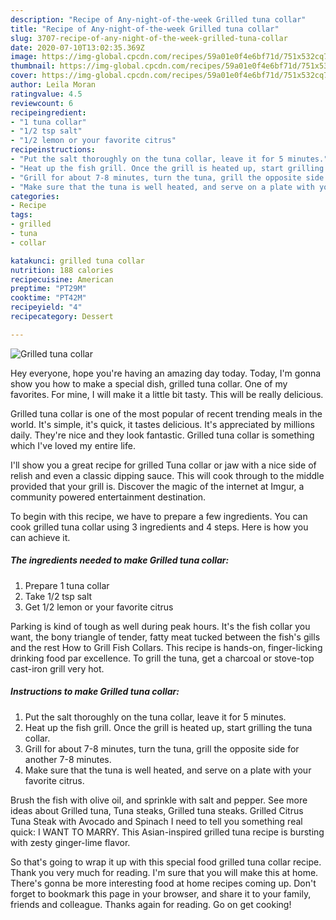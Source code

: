 ```yaml
---
description: "Recipe of Any-night-of-the-week Grilled tuna collar"
title: "Recipe of Any-night-of-the-week Grilled tuna collar"
slug: 3707-recipe-of-any-night-of-the-week-grilled-tuna-collar
date: 2020-07-10T13:02:35.369Z
image: https://img-global.cpcdn.com/recipes/59a01e0f4e6bf71d/751x532cq70/grilled-tuna-collar-recipe-main-photo.jpg
thumbnail: https://img-global.cpcdn.com/recipes/59a01e0f4e6bf71d/751x532cq70/grilled-tuna-collar-recipe-main-photo.jpg
cover: https://img-global.cpcdn.com/recipes/59a01e0f4e6bf71d/751x532cq70/grilled-tuna-collar-recipe-main-photo.jpg
author: Leila Moran
ratingvalue: 4.5
reviewcount: 6
recipeingredient:
- "1 tuna collar"
- "1/2 tsp salt"
- "1/2 lemon or your favorite citrus"
recipeinstructions:
- "Put the salt thoroughly on the tuna collar, leave it for 5 minutes."
- "Heat up the fish grill. Once the grill is heated up, start grilling the tuna collar."
- "Grill for about 7-8 minutes, turn the tuna, grill the opposite side for another 7-8 minutes."
- "Make sure that the tuna is well heated, and serve on a plate with your favorite citrus."
categories:
- Recipe
tags:
- grilled
- tuna
- collar

katakunci: grilled tuna collar 
nutrition: 188 calories
recipecuisine: American
preptime: "PT29M"
cooktime: "PT42M"
recipeyield: "4"
recipecategory: Dessert

---
```



![Grilled tuna collar](https://img-global.cpcdn.com/recipes/59a01e0f4e6bf71d/751x532cq70/grilled-tuna-collar-recipe-main-photo.jpg)

Hey everyone, hope you're having an amazing day today. Today, I'm gonna show you how to make a special dish, grilled tuna collar. One of my favorites. For mine, I will make it a little bit tasty. This will be really delicious.

Grilled tuna collar is one of the most popular of recent trending meals in the world. It's simple, it's quick, it tastes delicious. It's appreciated by millions daily. They're nice and they look fantastic. Grilled tuna collar is something which I've loved my entire life.

I&#39;ll show you a great recipe for grilled Tuna collar or jaw with a nice side of relish and even a classic dipping sauce. This will cook through to the middle provided that your grill is. Discover the magic of the internet at Imgur, a community powered entertainment destination.


To begin with this recipe, we have to prepare a few ingredients. You can cook grilled tuna collar using 3 ingredients and 4 steps. Here is how you can achieve it.

<!--inarticleads1-->

##### The ingredients needed to make Grilled tuna collar:

1. Prepare 1 tuna collar
1. Take 1/2 tsp salt
1. Get 1/2 lemon or your favorite citrus


Parking is kind of tough as well during peak hours. It&#39;s the fish collar you want, the bony triangle of tender, fatty meat tucked between the fish&#39;s gills and the rest How to Grill Fish Collars. This recipe is hands-on, finger-licking drinking food par excellence. To grill the tuna, get a charcoal or stove-top cast-iron grill very hot. 

<!--inarticleads2-->

##### Instructions to make Grilled tuna collar:

1. Put the salt thoroughly on the tuna collar, leave it for 5 minutes.
1. Heat up the fish grill. Once the grill is heated up, start grilling the tuna collar.
1. Grill for about 7-8 minutes, turn the tuna, grill the opposite side for another 7-8 minutes.
1. Make sure that the tuna is well heated, and serve on a plate with your favorite citrus.


Brush the fish with olive oil, and sprinkle with salt and pepper. See more ideas about Grilled tuna, Tuna steaks, Grilled tuna steaks. Grilled Citrus Tuna Steak with Avocado and Spinach I need to tell you something real quick: I WANT TO MARRY. This Asian-inspired grilled tuna recipe is bursting with zesty ginger-lime flavor. 

So that's going to wrap it up with this special food grilled tuna collar recipe. Thank you very much for reading. I'm sure that you will make this at home. There's gonna be more interesting food at home recipes coming up. Don't forget to bookmark this page in your browser, and share it to your family, friends and colleague. Thanks again for reading. Go on get cooking!
